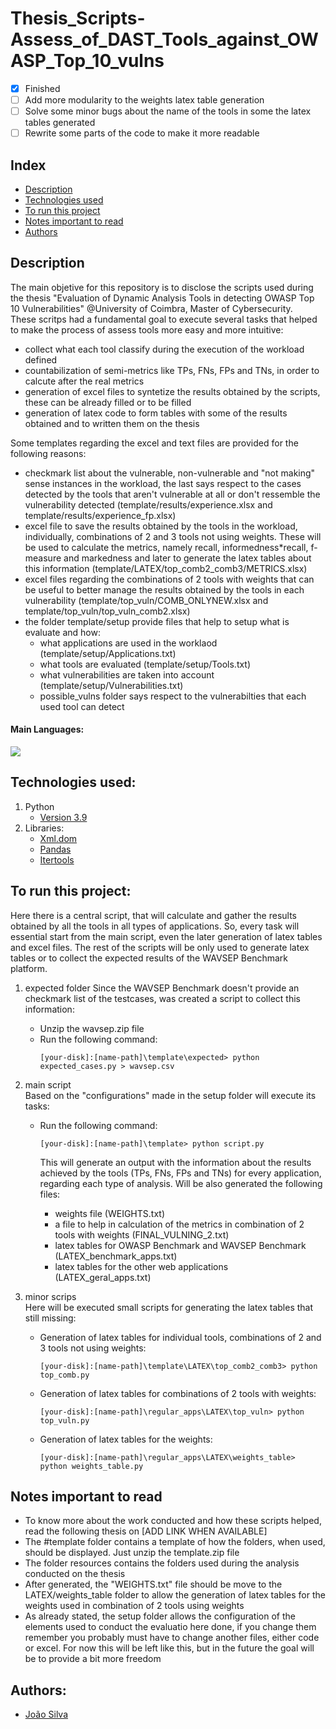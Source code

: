 # Thesis_Scripts-Assess_of_DAST_Tools_against_OWASP_Top_10_vulns
- [x] Finished
- [ ] Add more modularity to the weights latex table generation
- [ ] Solve some minor bugs about the name of the tools in some the latex tables generated
- [ ] Rewrite some parts of the code to make it more readable

## Index
- [Description](#description)
- [Technologies used](#technologies-used)
- [To run this project](#to-run-this-project)
- [Notes important to read](#notes-important-to-read)
- [Authors](#authors)

## Description
The main objetive for this repository is to disclose the scripts used during the thesis "Evaluation of Dynamic Analysis Tools in detecting OWASP Top 10 Vulnerabilities" @University of Coimbra, Master of Cybersecurity. <br>
These scritps had a fundamental goal to execute several tasks that helped to make the process of assess tools more easy and more intuitive:
- collect what each tool classify during the execution of the workload defined
- countabilization of semi-metrics like TPs, FNs, FPs and TNs, in order to calcute after the real metrics
- generation of excel files to syntetize the results obtained by the scripts, these can be already filled or to be filled
- generation of latex code to form tables with some of the results obtained and to written them on the thesis

Some templates regarding the excel and text files are provided for the following reasons:
- checkmark list about the vulnerable, non-vulnerable and "not making" sense instances in the workload, the last says respect to the cases detected by the tools that aren't vulnerable at all or don't ressemble the vulnerability detected (template/results/experience.xlsx and template/results/experience_fp.xlsx)
- excel file to save the results obtained by the tools in the workload, individually, combinations of 2 and 3 tools not using weights. These will be used to calculate the metrics, namely recall, informedness*recall, f-measure and markedness and later to generate the latex tables about this information (template/LATEX/top_comb2_comb3/METRICS.xlsx)
- excel files regarding the combinations of 2 tools with weights that can be useful to better manage the results obtained by the tools in each vulnerability (template/top_vuln/COMB_ONLYNEW.xlsx and template/top_vuln/top_vuln_comb2.xlsx)
- the folder template/setup provide files that help to setup what is evaluate and how:
  - what applications are used in the worklaod (template/setup/Applications.txt)
  - what tools are evaluated (template/setup/Tools.txt)
  - what vulnerabilities are taken into account (template/setup/Vulnerabilities.txt)
  - possible_vulns folder says respect to the vulnerabilties that each used tool can detect

#### Main Languages:
![](https://img.shields.io/badge/Python-333333?style=flat&logo=python&logoColor=4F74DA)

## Technologies used:
1. Python
    - [Version 3.9](https://www.python.org/downloads/release/python-390/)
2. Libraries:<br>
    - [Xml.dom](https://docs.python.org/3/library/xml.dom.html)
    - [Pandas](https://pandas.pydata.org)
    - [Itertools](https://docs.python.org/3/library/itertools.html)


## To run this project:
Here there is a central script, that will calculate and gather the results obtained by all the tools in all types of applications. So, every task will essential start from the main script, even the later generation of latex tables and excel files. The rest of the scripts will be only used to generate latex tables or to collect the expected results of the WAVSEP Benchmark platform.
1. expected folder
   Since the WAVSEP Benchmark doesn't provide an checkmark list of the testcases, was created a script to collect this information:
   * Unzip the wavsep.zip file
   * Run the following command:
     ```shellscript
     [your-disk]:[name-path]\template\expected> python expected_cases.py > wavsep.csv
     ```
     
2. main script <br>
   Based on the "configurations" made in the setup folder will execute its tasks:
   * Run the following command:
     ```shellscript
     [your-disk]:[name-path]\template> python script.py
     ```
     
     This will generate an output with the information about the results achieved by the tools (TPs, FNs, FPs and TNs) for every application, regarding each type of analysis. Will be also generated the following files:
     - weights file (WEIGHTS.txt)
     - a file to help in calculation of the metrics in combination of 2 tools with weights (FINAL_VULNING_2.txt)
     - latex tables for OWASP Benchmark and WAVSEP Benchmark (LATEX_benchmark_apps.txt)
     - latex tables for the other web applications (LATEX_geral_apps.txt)
     
3. minor scrips  <br>
   Here will be executed small scripts for generating the latex tables that still missing:
   * Generation of latex tables for individual tools, combinations of 2 and 3 tools not using weights:
     ```shellscript
     [your-disk]:[name-path]\template\LATEX\top_comb2_comb3> python top_comb.py
     ```
   * Generation of latex tables for combinations of 2 tools with weights:
     ```shellscript
     [your-disk]:[name-path]\regular_apps\LATEX\top_vuln> python top_vuln.py
     ```
   * Generation of latex tables for the weights:
     ```shellscript
     [your-disk]:[name-path]\regular_apps\LATEX\weights_table> python weights_table.py
     ```

## Notes important to read
- To know more about the work conducted and how these scripts helped, read the following thesis on [ADD LINK WHEN AVAILABLE]
- The #template folder contains a template of how the folders, when used, should be displayed. Just unzip the template.zip file
- The folder resources contains the folders used during the analysis conducted on the thesis
- After generated, the "WEIGHTS.txt" file should be move to the LATEX/weights_table folder to allow the generation of latex tables for the weights used in combination of 2 tools using weights
- As already stated, the setup folder allows the configuration of the elements used to conduct the evaluatio here done, if you change them remember you probably must have to change another files, either code or excel. For now this will be left like this, but in the future the goal will be to provide a bit more freedom



## Authors:
- [João Silva](https://github.com/joaosilva21)
